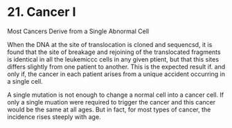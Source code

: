 # 21. Cancer I

Most Cancers Derive from a Single Abnormal Cell

When the DNA at the site of translocation is cloned and sequencsd, it is found
that the site of breakage and
rejoining of the translocated fragments is identical in all the leukemiccc cells in any given ptient,
but that this sites differs slightly from one patient to another. This is the expected result if. and only
if, the cancer in each patient arises from a unique accident occurring in a single cell.

A single mutation is not enough to change a normal cell into a cancer cell.
If only a single muation were required to trigger the cancer and this cancer would be the same at all
ages. But in fact, for most types of cancer, the incidence rises steeply with age.
